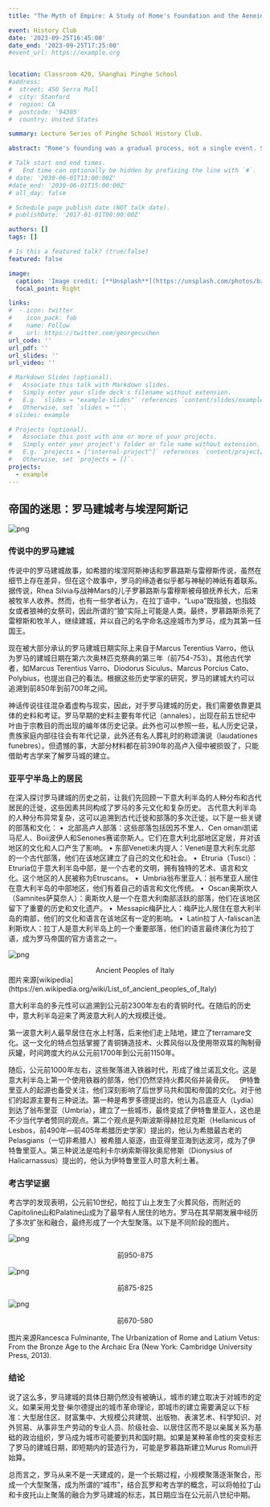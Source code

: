 ```yaml
---
title: "The Myth of Empire: A Study of Rome's Foundation and the Aeneid"

event: History Club
date: '2023-09-25T16:45:00'
date_end: '2023-09-25T17:25:00' 
#event_url: https://example.org


location: Classroom 420, Shanghai Pinghe School
#address:
#  street: 450 Serra Mall
#  city: Stanford
#  region: CA
#  postcode: '94305'
#  country: United States

summary: Lecture Series of Pinghe School History Club.

abstract: "Rome's founding was a gradual process, not a single event. Small settlements on Palatine and Capitoline hills merged over time, forming a larger community. The traditional founding date is estimated to be mid-8th century BCE, based on Varro's calculations and archaeological evidence."

# Talk start and end times.
#   End time can optionally be hidden by prefixing the line with `#`.
# date: '2030-06-01T13:00:00Z'
#date_end: '2030-06-01T15:00:00Z'
# all_day: false

# Schedule page publish date (NOT talk date).
# publishDate: '2017-01-01T00:00:00Z'

authors: []
tags: []

# Is this a featured talk? (true/false)
featured: false

image:
  caption: 'Image credit: [**Unsplash**](https://unsplash.com/photos/bzdhc5b3Bxs)'
  focal_point: Right

links:
#  - icon: twitter
#    icon_pack: fab
#    name: Follow
#    url: https://twitter.com/georgecushen
url_code: ''
url_pdf: ''
url_slides: ''
url_video: ''

# Markdown Slides (optional).
#   Associate this talk with Markdown slides.
#   Simply enter your slide deck's filename without extension.
#   E.g. `slides = "example-slides"` references `content/slides/example-slides.md`.
#   Otherwise, set `slides = ""`.
# slides: example

# Projects (optional).
#   Associate this post with one or more of your projects.
#   Simply enter your project's folder or file name without extension.
#   E.g. `projects = ["internal-project"]` references `content/project/deep-learning/index.md`.
#   Otherwise, set `projects = []`.
projects:
  - example
---
```


## 帝国的迷思：罗马建城考与埃涅阿斯记

![png](talk_advert.png)

### 传说中的罗马建城
传说中的罗马建城故事，如希腊的埃涅阿斯神话和罗慕路斯与雷穆斯传说，虽然在细节上存在差异，但在这个故事中，罗马的缔造者似乎都与神秘的神祇有着联系。据传说，Rhea Silvia与战神Mars的儿子罗慕路斯与雷穆斯被母狼抚养长大，后来被牧羊人收养。然而，也有一些学者认为，在拉丁语中，“Lupa”既指狼，也指妓女或者狼神的女祭司，因此所谓的“狼”实际上可能是人类。最终，罗慕路斯杀死了雷穆斯和牧羊人，继续建城，并以自己的名字命名这座城市为罗马，成为其第一任国王。

现在被大部分承认的罗马建城日期实际上来自于Marcus Terentius Varro，他认为罗马的建城日期在第六次奥林匹克祭典的第三年（前754-753）。其他古代学者，如Marcus Terentius Varro、Diodorus Siculus、Marcus Porcius Cato、Polybius，也提出自己的看法。根据这些历史学家的研究，罗马的建城大约可以追溯到前850年到前700年之间。

神话传说往往混杂着虚构与现实，因此，对于罗马建城的历史，我们需要依靠更具体的史料和考证。罗马早期的史料主要有年代记（annales），出现在前五世纪中叶由于宗教目的而出现的编年体历史记录。此外也可以参照一些，私人历史记录，贵族家庭内部往往会有年代记录，此外还有名人葬礼时的称颂演说（laudationes funebres）。但遗憾的事，大部分材料都在前390年的高卢入侵中被损毁了，只能借助考古学来了解罗马城的建立。

### 亚平宁半岛上的居民
在深入探讨罗马建城的历史之前，让我们先回顾一下意大利半岛的人种分布和古代居民的迁徙，这些因素共同构成了罗马的多元文化和复杂历史。
古代意大利半岛的人种分布异常复杂，这可以追溯到古代迁徙和部落的多次迁徙。以下是一些关键的部落和文化：
•  北部高卢人部落：这些部落包括因苏不里人、Cen omani凯诺马尼人、Boii波伊人和Senones赛诺奈斯人。它们在意大利北部地区定居，并对该地区的文化和人口产生了影响。
• 东部Veneti未内提人：Veneti是意大利东北部的一个古代部落，他们在该地区建立了自己的文化和社会。
•  Etruria（Tusci）：Etruria位于意大利半岛中部，是一个古老的文明，拥有独特的艺术、语言和文化。这个地区的人民被称为Etruscans。
•  Umbria翁布里亚人：翁布里亚人居住在意大利半岛的中部地区，他们有着自己的语言和文化传统。
•  Oscan奥斯坎人（Samnites萨莫奈人）：奥斯坎人是一个在意大利南部活跃的部落，他们在该地区留下了重要的历史和文化遗产。
•  Messapic梅萨比人：梅萨比人居住在意大利半岛的南部，他们的文化和语言在该地区有一定的影响。
•  Latin拉丁人-faliscan法利斯坎人：拉丁人是意大利半岛上的一个重要部落，他们的语言最终演化为拉丁语，成为罗马帝国的官方语言之一。

![png](Inhabitants.png)
<center>Ancient Peoples of Italy</center>
图片来源[wikipedia](https://en.wikipedia.org/wiki/List_of_ancient_peoples_of_Italy)

意大利半岛的多元性可以追溯到公元前2300年左右的青铜时代。在随后的历史中，意大利半岛迎来了两波意大利人的大规模迁徙。

第一波意大利人最早居住在水上村落，后来他们走上陆地，建立了terramare文化。这一文化的特点包括掌握了青铜铸造技术、火葬风俗以及使用带双耳的陶制骨灰罐，时间跨度大约从公元前1700年到公元前1150年。

随后，公元前1000年左右，这些聚落进入铁器时代，形成了维兰诺瓦文化。这是意大利半岛上第一个使用铁器的部落，他们仍然坚持火葬风俗并装骨灰。
 
伊特鲁里亚人的起源也备受关注，他们深刻影响了后世罗马共和国和帝国的文化。对于他们的起源主要有三种说法。第一种是希罗多德提出的，他认为吕底亚人（Lydia）到达了翁布里亚（Umbria），建立了一些城市，最终变成了伊特鲁里亚人，这也是不少当代学者赞同的观点。第二个观点是列斯波斯得赫拉尼克斯（Hellanicus of Lesbos，前490年—前405年希腊历史学家）提出的，他认为希腊最古老的Pelasgians（一切非希腊人）被希腊人驱逐，由亚得里亚海到达波河，成为了伊特鲁里亚人。第三种说法是哈利卡尔纳索斯得狄奥尼修斯（Dionysius of Halicarnassus）提出的，他认为伊特鲁里亚人时意大利土著。

### 考古学证据
考古学的发现表明，公元前10世纪，帕拉丁山上发生了火葬风俗，而附近的Capitoline山和Palatine山成为了最早有人居住的地方。罗马在其早期发展中经历了多次扩张和融合，最终形成了一个大型聚落。以下是不同阶段的图片。

![png](bc950.png)
<center>前950-875</center>

![png](bc750.png)
<center>前875-825</center>


![png](bc670.png)
<center>前670-580</center>

图片来源Rancesca Fulminante, The Urbanization of Rome and Latium Vetus: From the Bronze Age to the Archaic Era (New York: Cambridge University Press, 2013).

### 结论
说了这么多，罗马建城的具体日期仍然没有被确认，城市的建立取决于对城市的定义。如果采用戈登·柴尔德提出的城市革命理论，即城市的建立需要满足以下标准：大型居住区、财富集中、大规模公共建筑、出版物、表演艺术、科学知识、对外贸易、从事非生产劳动的专业人员、阶级社会、以居住区而不是以亲属关系为基础的政治组织，罗马成为城市可能要到共和国时期。如果是某种革命性的突变标志了罗马的建城日期，即短期内的营造行为，可能是罗慕路斯建立Murus Romuli开始算。

总而言之，罗马从来不是一天建成的，是一个长期过程，小规模聚落逐渐聚合，形成一个大型聚落，成为所谓的“城市”，结合瓦罗和考古学的概念，可以将帕拉丁山和卡皮托山上聚落的融合为罗马建城的标志，其日期应当在公元前八世纪中期。